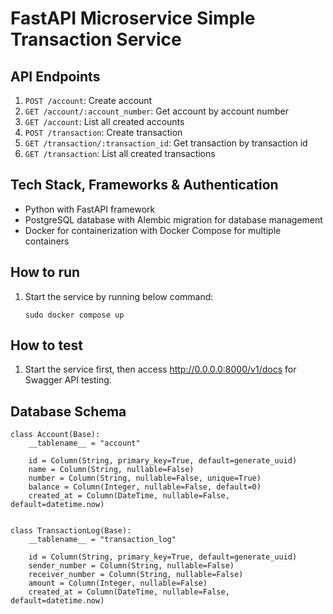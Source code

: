 # FastAPI Microservice Simple Transaction Service


## API Endpoints

1. `POST /account`: Create account
2. `GET /account/:account_number`: Get account by account number
3. `GET /account`: List all created accounts
4. `POST /transaction`: Create transaction
5. `GET /transaction/:transaction_id`: Get transaction by transaction id
6. `GET /transaction`: List all created transactions


## Tech Stack, Frameworks & Authentication

- Python with FastAPI framework
- PostgreSQL database with Alembic migration for database management
- Docker for containerization with Docker Compose for multiple containers


## How to run

1.  Start the service by running below command:
    ```
    sudo docker compose up
    ```


## How to test

1. Start the service first, then access http://0.0.0.0:8000/v1/docs for Swagger API testing.


## Database Schema

```
class Account(Base):
    __tablename__ = "account"

    id = Column(String, primary_key=True, default=generate_uuid)
    name = Column(String, nullable=False)
    number = Column(String, nullable=False, unique=True)
    balance = Column(Integer, nullable=False, default=0)
    created_at = Column(DateTime, nullable=False, default=datetime.now)


class TransactionLog(Base):
    __tablename__ = "transaction_log"

    id = Column(String, primary_key=True, default=generate_uuid)
    sender_number = Column(String, nullable=False)
    receiver_number = Column(String, nullable=False)
    amount = Column(Integer, nullable=False)
    created_at = Column(DateTime, nullable=False, default=datetime.now)
```
